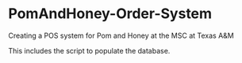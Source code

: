 # PomAndHoney-Order-System
Creating a POS system for Pom and Honey at the MSC at Texas A&amp;M

This includes the script to populate the database. 
